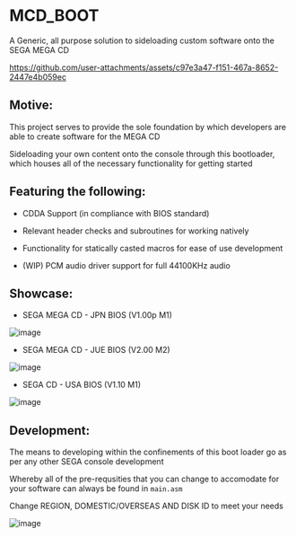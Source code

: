 # MCD_BOOT

A Generic, all purpose solution to sideloading custom software onto the SEGA MEGA CD

https://github.com/user-attachments/assets/c97e3a47-f151-467a-8652-2447e4b059ec

## Motive:

This project serves to provide the sole foundation by which developers are able to create software for the MEGA CD

Sideloading your own content onto the console through this bootloader, which houses all of the necessary functionality for getting started

## Featuring the following:

- CDDA Support (in compliance with BIOS standard)

- Relevant header checks and subroutines for working natively

- Functionality for statically casted macros for ease of use development

- (WIP) PCM audio driver support for full 44100KHz audio

## Showcase:

- SEGA MEGA CD - JPN BIOS (V1.00p M1)

![image](https://github.com/hazzaaclark/MCD_BOOT/assets/107435091/c7414329-9ba5-417c-bede-6e4a10b4c41d)


- SEGA MEGA CD - JUE BIOS (V2.00 M2)

![image](https://github.com/hazzaaclark/MCD_BOOT/assets/107435091/04eefcb4-855b-43d4-a64c-77be32499a07)

- SEGA CD - USA BIOS (V1.10 M1)

![image](https://github.com/hazzaaclark/MCD_BOOT/assets/107435091/bd089f5c-f92e-4920-910e-4faf962d2572)


## Development:

The means to developing within the confinements of this boot loader go as per any other SEGA console development

Whereby all of the pre-requsities that you can change to accomodate for your software can always be found in ``main.asm``

Change REGION, DOMESTIC/OVERSEAS AND DISK ID to meet your needs

![image](https://github.com/hazzaaclark/MCD_BOOT/assets/107435091/d50ae2ad-0319-4605-98b3-6bcd78267a0e)
